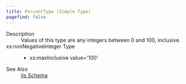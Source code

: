 ```yaml
---
title: PercentType (Simple Type)
pagefind: false
---
```

<dl>
  <dt>Description</dt>
  <dd>Values of this type are any integers between 0 and 100, inclusive.</dd>
  <dt>xs:nonNegativeInteger Type</dt>
  <dd>
    <ul>
      <li>xs:maxInclusive value='100'</li>
    </ul>
  </dd>
  <dt>See Also</dt>
  <dd>
    <a href="../">Iis Schema</a>
  </dd>
</dl>
